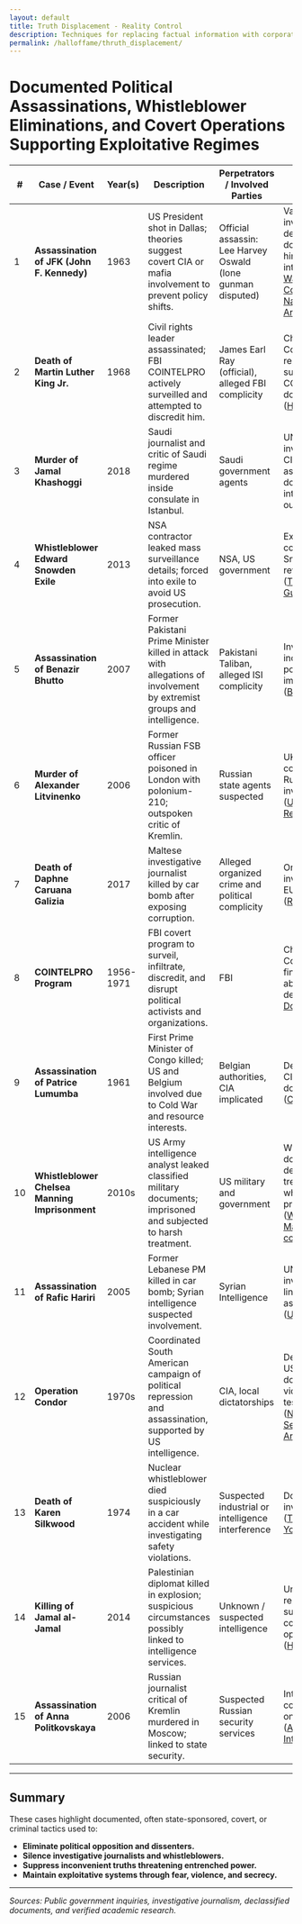```yaml
---
layout: default
title: Truth Displacement - Reality Control
description: Techniques for replacing factual information with corporate-approved narratives
permalink: /halloffame/thruth_displacement/
---
```


# Documented Political Assassinations, Whistleblower Eliminations, and Covert Operations Supporting Exploitative Regimes

| #  | Case / Event                                | Year(s)       | Description                                                                                                      | Perpetrators / Involved Parties                   | Notes / Sources                                                                                                  |
|-----|--------------------------------------------|---------------|------------------------------------------------------------------------------------------------------------------|--------------------------------------------------|-----------------------------------------------------------------------------------------------------------------|
| 1   | **Assassination of JFK (John F. Kennedy)**| 1963          | US President shot in Dallas; theories suggest covert CIA or mafia involvement to prevent policy shifts.          | Official assassin: Lee Harvey Oswald (lone gunman disputed) | Various investigations; declassified documents hint CIA interest ([The Warren Commission](https://www.archives.gov/research/jfk/warren-commission-report), [National Archives](https://www.archives.gov/research/jfk)) |
| 2   | **Death of Martin Luther King Jr.**        | 1968          | Civil rights leader assassinated; FBI COINTELPRO actively surveilled and attempted to discredit him.             | James Earl Ray (official), alleged FBI complicity | Church Committee reports on FBI surveillance; COINTELPRO documents ([History.com](https://www.history.com/topics/black-history/martin-luther-king-jr))            |
| 3   | **Murder of Jamal Khashoggi**                | 2018          | Saudi journalist and critic of Saudi regime murdered inside consulate in Istanbul.                               | Saudi government agents                            | UN investigation, CIA assessments; documented international outcry ([BBC](https://www.bbc.com/news/world-middle-east-45812399))                                     |
| 4   | **Whistleblower Edward Snowden Exile**      | 2013          | NSA contractor leaked mass surveillance details; forced into exile to avoid US prosecution.                       | NSA, US government                                | Extensive coverage, Snowden’s revelations ([The Guardian](https://www.theguardian.com/us-news/snowden))                                   |
| 5   | **Assassination of Benazir Bhutto**         | 2007          | Former Pakistani Prime Minister killed in attack with allegations of involvement by extremist groups and intelligence. | Pakistani Taliban, alleged ISI complicity         | Investigations inconclusive; political implications ([BBC](https://www.bbc.com/news/world-south-asia-12217378))                             |
| 6   | **Murder of Alexander Litvinenko**           | 2006          | Former Russian FSB officer poisoned in London with polonium-210; outspoken critic of Kremlin.                     | Russian state agents suspected                      | UK inquiry concluded Russian state involvement ([UK Inquiry Report](https://www.gov.uk/government/publications/litvinenko-inquiry-report))                |
| 7   | **Death of Daphne Caruana Galizia**           | 2017          | Maltese investigative journalist killed by car bomb after exposing corruption.                                  | Alleged organized crime and political complicity | Ongoing investigations; EU concern ([Reuters](https://www.reuters.com/article/us-malta-journalist-idUSKBN1CO1PW))                                 |
| 8   | **COINTELPRO Program**                        | 1956-1971    | FBI covert program to surveil, infiltrate, discredit, and disrupt political activists and organizations.          | FBI                                               | Church Committee findings; abuses detailed ([FBI Documents](https://vault.fbi.gov/cointel-pro))                                         |
| 9   | **Assassination of Patrice Lumumba**         | 1961          | First Prime Minister of Congo killed; US and Belgium involved due to Cold War and resource interests.             | Belgian authorities, CIA implicated                 | Declassified CIA documents ([CIA FOIA](https://www.cia.gov/library/readingroom/document/000593840))                                                |
| 10  | **Whistleblower Chelsea Manning Imprisonment** | 2010s       | US Army intelligence analyst leaked classified military documents; imprisoned and subjected to harsh treatment. | US military and government                          | Widely documented, debates on treatment and whistleblower protections ([WikiLeaks, Manning coverage](https://www.theguardian.com/world/chelsea-manning))         |
| 11  | **Assassination of Rafic Hariri**             | 2005          | Former Lebanese PM killed in car bomb; Syrian intelligence suspected involvement.                               | Syrian Intelligence                                | UN investigation linked Syria to assassination ([UN Report](https://www.un.org/press/en/2011/sc10269.doc.htm))                               |
| 12  | **Operation Condor**                           | 1970s        | Coordinated South American campaign of political repression and assassination, supported by US intelligence.     | CIA, local dictatorships                            | Declassified US documents, victims’ testimonies ([National Security Archive](https://nsarchive.gwu.edu/briefing-book/latin-america/2016-12-08/declassified-documents-shed-new-light-operation-condor))  |
| 13  | **Death of Karen Silkwood**                    | 1974          | Nuclear whistleblower died suspiciously in a car accident while investigating safety violations.                  | Suspected industrial or intelligence interference  | Documentary investigations ([The New Yorker](https://www.newyorker.com/magazine/1977/02/14/the-silkwood-story))                                   |
| 14  | **Killing of Jamal al-Jamal**                  | 2014          | Palestinian diplomat killed in explosion; suspicious circumstances possibly linked to intelligence services.      | Unknown / suspected intelligence                    | Unresolved; reports suggest covert operation ([Haaretz](https://www.haaretz.com/israel-news/.premium.MAGAZINE-palestinian-diplomat-killed-in-suspicious-explosion-1.5288089))          |
| 15  | **Assassination of Anna Politkovskaya**        | 2006          | Russian journalist critical of Kremlin murdered in Moscow; linked to state security.                             | Suspected Russian security services                 | International condemnation, ongoing trials ([Amnesty International](https://www.amnesty.org/en/latest/news/2006/10/russian-journalist-killed-in-moscow/))           |

---

## Summary

These cases highlight documented, often state-sponsored, covert, or criminal tactics used to:

- **Eliminate political opposition and dissenters.**  
- **Silence investigative journalists and whistleblowers.**  
- **Suppress inconvenient truths threatening entrenched power.**  
- **Maintain exploitative systems through fear, violence, and secrecy.**

---

*Sources: Public government inquiries, investigative journalism, declassified documents, and verified academic research.*

